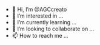 - 👋 Hi, I’m @AGCcreato
- 👀 I’m interested in ...
- 🌱 I’m currently learning ...
- 💞️ I’m looking to collaborate on ...
- 📫 How to reach me ...

<!---
AGCcreato/AGCcreato is a ✨ special ✨ repository because its `README.md` (this file) appears on your GitHub profile.
You can click the Preview link to take a look at your changes.
--->
